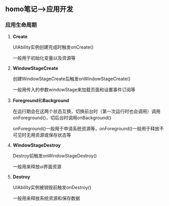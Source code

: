 ## homo笔记-->应用开发

### 应用生命周期

1. **Create**

   UIAbility实例创建完成时触发onCreate()

   一般用于初始化变量以及资源等

2. **WindowStageCreate**

   创建WindowStageCreate后触发onWindowStageCreate()

   一般用传入的参数windowStage来加载页面和设置事件订阅等

3. **Foreground**和**Background**

   在运行期会在这两个状态互换，切换前台时（第一次运行时也会调用）调用onForeground()，切后台时调用onBackground()

   onForeground()一般用于申请系统资源等，onForeground()一般用于释放不可见时无用资源或保存状态等

4. **WindowStageDestroy**

   Destroy前触发onWindowStageDestroy()

   一般用来释放ui界面资源

5. **Destroy**

   UIAbility实例被销毁前触发onDestroy()

   一般用来释放系统资源和保存数据





